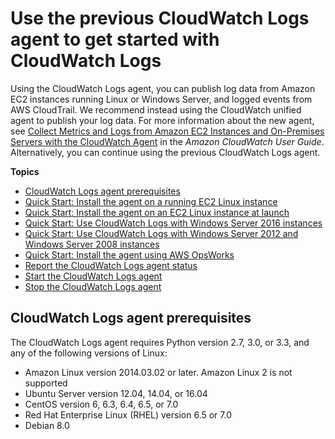 # Use the previous CloudWatch Logs agent to get started with CloudWatch Logs<a name="UsePreviousCloudWatchLogsAgent"></a>

Using the CloudWatch Logs agent, you can publish log data from Amazon EC2 instances running Linux or Windows Server, and logged events from AWS CloudTrail\. We recommend instead using the CloudWatch unified agent to publish your log data\. For more information about the new agent, see [Collect Metrics and Logs from Amazon EC2 Instances and On\-Premises Servers with the CloudWatch Agent](https://docs.aws.amazon.com/AmazonCloudWatch/latest/monitoring/Install-CloudWatch-Agent.html) in the *Amazon CloudWatch User Guide*\. Alternatively, you can continue using the previous CloudWatch Logs agent\.

**Topics**
+ [CloudWatch Logs agent prerequisites](#CWL_Prerequisites)
+ [Quick Start: Install the agent on a running EC2 Linux instance](QuickStartEC2Instance.md)
+ [Quick Start: Install the agent on an EC2 Linux instance at launch](EC2NewInstanceCWL.md)
+ [Quick Start: Use CloudWatch Logs with Windows Server 2016 instances](QuickStartWindows2016.md)
+ [Quick Start: Use CloudWatch Logs with Windows Server 2012 and Windows Server 2008 instances](QuickStartWindows20082012.md)
+ [Quick Start: Install the agent using AWS OpsWorks](QuickStartChef.md)
+ [Report the CloudWatch Logs agent status](ReportCWLAgentStatus.md)
+ [Start the CloudWatch Logs agent](StartTheCWLAgent.md)
+ [Stop the CloudWatch Logs agent](StopTheCWLAgent.md)

## CloudWatch Logs agent prerequisites<a name="CWL_Prerequisites"></a>

The CloudWatch Logs agent requires Python version 2\.7, 3\.0, or 3\.3, and any of the following versions of Linux:
+ Amazon Linux version 2014\.03\.02 or later\. Amazon Linux 2 is not supported
+ Ubuntu Server version 12\.04, 14\.04, or 16\.04
+ CentOS version 6, 6\.3, 6\.4, 6\.5, or 7\.0
+ Red Hat Enterprise Linux \(RHEL\) version 6\.5 or 7\.0
+ Debian 8\.0